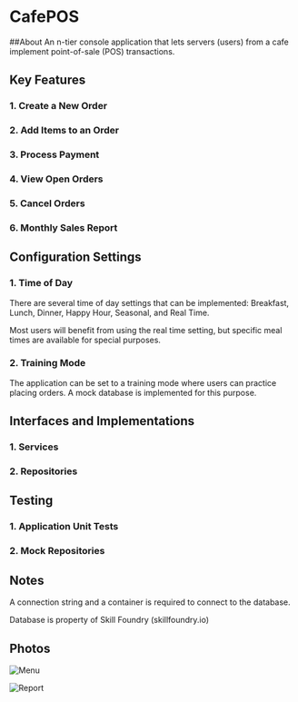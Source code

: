 # CafePOS

##About
An n-tier console application that lets servers (users) from a cafe implement point-of-sale (POS) transactions.

## Key Features

### 1. Create a New Order

### 2. Add Items to an Order

### 3. Process Payment

### 4. View Open Orders

### 5. Cancel Orders

### 6. Monthly Sales Report

## Configuration Settings

### 1. Time of Day
There are several time of day settings that can be implemented: Breakfast, Lunch, Dinner, Happy Hour, Seasonal, and Real Time.

Most users will benefit from using the real time setting, but specific meal times are available for special purposes.

### 2. Training Mode
The application can be set to a training mode where users can practice placing orders. A mock database is implemented for this purpose.

## Interfaces and Implementations

### 1. Services

### 2. Repositories

## Testing

### 1. Application Unit Tests

### 2. Mock Repositories

## Notes
A connection string and a container is required to connect to the database.

Database is property of Skill Foundry (skillfoundry.io)

## Photos

![Menu](https://github.com/user-attachments/assets/ef601403-2536-4da0-94f7-4563f15a094e)

![Report](https://github.com/user-attachments/assets/591b5305-a3a0-497b-8cd8-86cdab371bc0)

